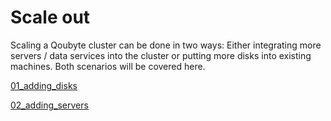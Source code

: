 # Scale out

Scaling a Qoubyte cluster can be done in two ways: Either integrating more servers / data services into the cluster or 
putting more disks into existing machines. Both scenarios will be covered here.

[01_adding_disks](01_adding_disks.md)

[02_adding_servers](02_adding_servers.md)

